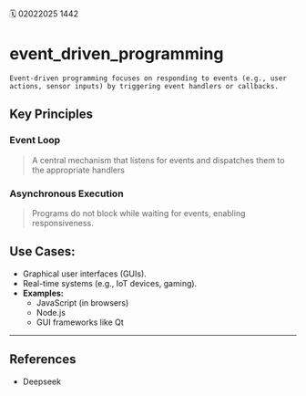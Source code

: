 🗓️ 02022025 1442

# event_driven_programming
```ad-summary
Event-driven programming focuses on responding to events (e.g., user actions, sensor inputs) by triggering event handlers or callbacks.
```
    
## Key Principles
    
### Event Loop
> A central mechanism that listens for events and dispatches them to the appropriate handlers
        
### Asynchronous Execution
> Programs do not block while waiting for events, enabling responsiveness.
        
## Use Cases:
- Graphical user interfaces (GUIs).
- Real-time systems (e.g., IoT devices, gaming).
- **Examples:** 
	- JavaScript (in browsers)
	- Node.js
	- GUI frameworks like Qt
 
---
## References
- Deepseek
